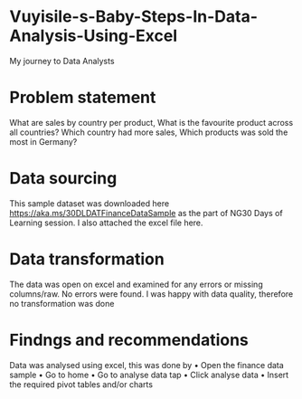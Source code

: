# Vuyisile-s-Baby-Steps-In-Data-Analysis-Using-Excel
My journey to Data Analysts 

# Problem statement
What are sales by country per product, What is the favourite product across all countries? Which country had more sales, Which products was sold the most in Germany?

# Data sourcing
This sample dataset was downloaded here https://aka.ms/30DLDATFinanceDataSample  as the part of NG30 Days of Learning session. I also attached the excel file here. 

# Data transformation
The data was open on excel and examined for any errors or missing columns/raw. No errors were found. I was happy with data quality, therefore no transformation was done

# Findngs and recommendations
Data was analysed using excel, this was done by 
•	Open the finance data sample
•	Go to home
•	Go to analyse data tap
•	Click analyse data
•	Insert the required pivot tables and/or charts 
